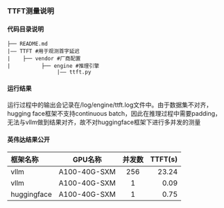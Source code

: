 ### TTFT测量说明

#### 代码目录说明
```
├── README.md
|—— TTFT #用于观测首字延迟
|    ├── vendor #厂商配置
|          ├── engine #推理引擎
                |—— ttft.py

```
#### 运行结果
运行过程中的输出会记录在/log/engine/ttft.log文件中。由于数据集不对齐，hugging face框架不支持continuous batch，因此在推理过程中需要padding，无法与vllm做到结果对齐，故不对huggingface框架下进行多并发的测量
#### 英伟达结果公开
|框架名称 |GPU名称 |并发数 |TTFT(s) |
|  :--- | :---: | :---: | ---: |
|vllm |A100-40G-SXM |256 |23.24|
|vllm |A100-40G-SXM |1   |0.09|
|huggingface |A100-40G-SXM |1 |0.75|


